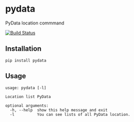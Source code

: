 # pydata
PyData location commmand   

[![Build Status](https://travis-ci.org/takezyou/pydata.svg?branch=master)](https://travis-ci.org/takezyou/pydata)


## Installation
```
pip install pydata
```

## Usage
```
usage: pydata [-l]

Location list PyData

optional arguments:
  -h, --help  show this help message and exit
  -l          You can see lists of all PyData location.
```